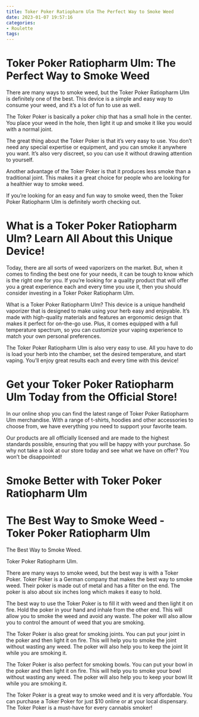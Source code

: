 ```yaml
---
title: Toker Poker Ratiopharm Ulm The Perfect Way to Smoke Weed
date: 2023-01-07 19:57:16
categories:
- Roulette
tags:
---
```



#  Toker Poker Ratiopharm Ulm: The Perfect Way to Smoke Weed

There are many ways to smoke weed, but the Toker Poker Ratiopharm Ulm is definitely one of the best. This device is a simple and easy way to consume your weed, and it’s a lot of fun to use as well.

The Toker Poker is basically a poker chip that has a small hole in the center. You place your weed in the hole, then light it up and smoke it like you would with a normal joint.

The great thing about the Toker Poker is that it’s very easy to use. You don’t need any special expertise or equipment, and you can smoke it anywhere you want. It’s also very discreet, so you can use it without drawing attention to yourself.

Another advantage of the Toker Poker is that it produces less smoke than a traditional joint. This makes it a great choice for people who are looking for a healthier way to smoke weed.

If you’re looking for an easy and fun way to smoke weed, then the Toker Poker Ratiopharm Ulm is definitely worth checking out.

#  What is a Toker Poker Ratiopharm Ulm? Learn All About this Unique Device!

Today, there are all sorts of weed vaporizers on the market. But, when it comes to finding the best one for your needs, it can be tough to know which is the right one for you. If you’re looking for a quality product that will offer you a great experience each and every time you use it, then you should consider investing in a Toker Poker Ratiopharm Ulm.

What is a Toker Poker Ratiopharm Ulm? This device is a unique handheld vaporizer that is designed to make using your herb easy and enjoyable. It’s made with high-quality materials and features an ergonomic design that makes it perfect for on-the-go use. Plus, it comes equipped with a full temperature spectrum, so you can customize your vaping experience to match your own personal preferences.

The Toker Poker Ratiopharm Ulm is also very easy to use. All you have to do is load your herb into the chamber, set the desired temperature, and start vaping. You’ll enjoy great results each and every time with this device!

#  Get your Toker Poker Ratiopharm Ulm Today from the Official Store!

In our online shop you can find the latest range of Toker Poker Ratiopharm Ulm merchandise. With a range of t-shirts, hoodies and other accessories to choose from, we have everything you need to support your favorite team.

Our products are all officially licensed and are made to the highest standards possible, ensuring that you will be happy with your purchase. So why not take a look at our store today and see what we have on offer? You won’t be disappointed!

#  Smoke Better with Toker Poker Ratiopharm Ulm


#  The Best Way to Smoke Weed - Toker Poker Ratiopharm Ulm

The Best Way to Smoke Weed.

Toker Poker Ratiopharm Ulm.

There are many ways to smoke weed, but the best way is with a Toker Poker. Toker Poker is a German company that makes the best way to smoke weed. Their poker is made out of metal and has a filter on the end. The poker is also about six inches long which makes it easy to hold.

The best way to use the Toker Poker is to fill it with weed and then light it on fire. Hold the poker in your hand and inhale from the other end. This will allow you to smoke the weed and avoid any waste. The poker will also allow you to control the amount of weed that you are smoking.

The Toker Poker is also great for smoking joints. You can put your joint in the poker and then light it on fire. This will help you to smoke the joint without wasting any weed. The poker will also help you to keep the joint lit while you are smoking it.

The Toker Poker is also perfect for smoking bowls. You can put your bowl in the poker and then light it on fire. This will help you to smoke your bowl without wasting any weed. The poker will also help you to keep your bowl lit while you are smoking it.

The Toker Poker is a great way to smoke weed and it is very affordable. You can purchase a Toker Poker for just $10 online or at your local dispensary. The Toker Poker is a must-have for every cannabis smoker!